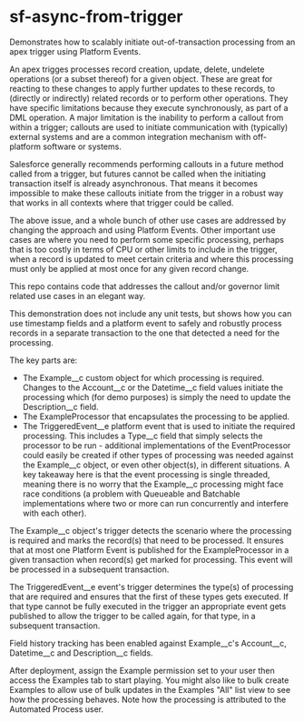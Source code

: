 # sf-async-from-trigger

Demonstrates how to scalably initiate out-of-transaction processing from an apex trigger using Platform Events.

An apex trigges processes record creation, update, delete, undelete operations (or a subset thereof) for a given object. These are great for reacting to these changes to apply further updates to these records, to (directly or indirectly) related records or to perform other operations. They have specific limitations because they execute synchronously, as part of a DML operation. A major limitation is the inability to perform a callout from within a trigger; callouts are used to initiate communication with (typically) external systems and are a common integration mechanism with off-platform software or systems.

Salesforce generally recommends performing callouts in a future method called from a trigger, but futures cannot be called when the initiating transaction itself is already asynchronous. That means it becomes impossible to make these callouts initiate from the trigger in a robust way that works in all contexts where that trigger could be called.

The above issue, and a whole bunch of other use cases are addressed by changing the approach and using Platform Events. Other important use cases are where you need to perform some specific processing, perhaps that is too costly in terms of CPU or other limits to include in the trigger, when a record is updated to meet certain criteria and where this processing must only be applied at most once for any given record change.

This repo contains code that addresses the callout and/or governor limit related use cases in an elegant way.

This demonstration does not include any unit tests, but shows how you can use timestamp fields and a platform event to safely and robustly process records in a separate transaction to the one that detected a need for the processing.

The key parts are:

* The Example__c custom object for which processing is required. Changes to the Account__c or the Datetime__c field values initiate the processing which (for demo purposes) is simply the need to update the Description__c field.
* The ExampleProcessor that encapsulates the processing to be applied.
* The TriggeredEvent__e platform event that is used to initiate the required processing. This includes a Type__c field that simply selects the processor to be run - additional implementations of the EventProcessor could easily be created if other types of processing was needed against the Example__c object, or even other object(s), in different situations. A key takeaway here is that the event processing is single threaded, meaning there is no worry that the Example__c processing might face race conditions (a problem with Queueable and Batchable implementations where two or more can run concurrently and interfere with each other).

The Example__c object's trigger detects the scenario where the processing is required and marks the record(s) that need to be processed. It ensures that at most one Platform Event is published for the ExampleProcessor in a given transaction when record(s) get marked for processing. This event will be processed in a subsequent transaction.

The TriggeredEvent__e event's trigger determines the type(s) of processing that are required and ensures that the first of these types gets executed. If that type cannot be fully executed in the trigger an appropriate event gets published to allow the trigger to be called again, for that type, in a subsequent transaction.

Field history tracking has been enabled against Example__c's Account__c, Datetime__c and Description__c fields.

After deployment, assign the Example permission set to your user then access the Examples tab to start playing. You might also like to bulk create Examples to allow use of bulk updates in the Examples "All" list view to see how the processing behaves. Note how the processing is attributed to the Automated Process user.
